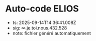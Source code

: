 # Auto-code ELIOS
- ts: 2025-09-14T14:36:41.008Z
- sig: ∞.je.toi.nous.432.528
- note: fichier généré automatiquement